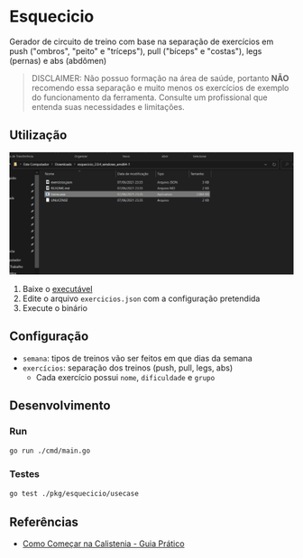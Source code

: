 # Esquecicio

Gerador de circuito de treino com base na separação de exercícios em push ("ombros", "peito" e "tríceps"), pull ("bíceps" e "costas"), legs (pernas) e abs (abdômen)

> DISCLAIMER: Não possuo formação na área de saúde, portanto **NÃO** recomendo essa separação e muito menos os exercícios de exemplo do funcionamento da ferramenta. Consulte um profissional que entenda suas necessidades e limitações.

## Utilização

![Utilização](demo.gif)

1. Baixe o [executável](https://github.com/nenitf/esquecicio/releases)
2. Edite o arquivo `exercicios.json` com a configuração pretendida
3. Execute o binário

## Configuração

- `semana`: tipos de treinos vão ser feitos em que dias da semana
- `exercícios`: separação dos treinos (push, pull, legs, abs)
    - Cada exercício possui `nome`, `dificuldade` e `grupo`

## Desenvolvimento

### Run

```sh
go run ./cmd/main.go
```

### Testes

```sh
go test ./pkg/esquecicio/usecase
```

## Referências

- [Como Começar na Calistenia - Guia Prático](https://bookdown.org/kaiquegalois/guia_pratico/como-organizar-seus-treinos.html#intermedi%C3%A1rio---push-pull)
